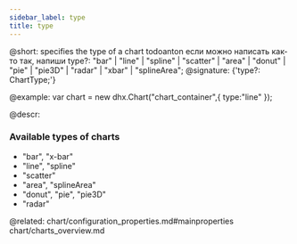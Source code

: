 ```yaml
---
sidebar_label: type
title: type
---          
```


@short: specifies the type of a chart
todoanton если можно написать как-то так, напиши type?: "bar" | "line" | "spline" | "scatter" | "area" | "donut" | "pie" | "pie3D" | "radar" | "xbar" | "splineArea";
@signature: {'type?: ChartType;'}


@example: 
var chart = new dhx.Chart("chart_container",{
    type:"line" 
});

@descr: 
### Available types of charts 

- "bar", "x-bar"
- "line", "spline"
- "scatter"
- "area", "splineArea"
- "donut", "pie", "pie3D"
- "radar"

@related:
chart/configuration_properties.md#mainproperties
chart/charts_overview.md